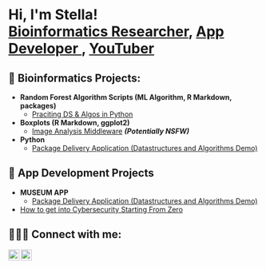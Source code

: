 <h1>Hi, I'm Stella! <br/><a href="https://www.lablabella.com">Bioinformatics Researcher</a>, <a href="https://stella-lo.webflow.io/work/museumapp"> App Developer </a>, <a href="https://www.youtube.com/c/joshmadakor">YouTuber</a></h1>

<h2>🧬 Bioinformatics Projects:</h2>

- <b>Random Forest Algorithm Scripts (ML Algorithm, R Markdown, packages) </b>
  - [Praciting DS & Algos in Python](https://github.com/joshmadakor1/Algorithms-Practice)
- <b>Boxplots (R Markdown, ggplot2)</b>
  - [Image Analysis Middleware](https://github.com/joshmadakor1/4chan-Image-Analysis-Middleware-C964) <b><i>(Potentially NSFW)</b></i>
- <b>Python</b>
  - [Package Delivery Application (Datastructures and Algorithms Demo)](https://github.com/joshmadakor1/Package-Delivery-Pathfinding-Algorithm)

<h2>📱 App Development Projects </h2>

- <b>MUSEUM APP</b>
  - [Package Delivery Application (Datastructures and Algorithms Demo)](https://github.com/joshmadakor1/Package-Delivery-Pathfinding-Algorithm)
- [How to get into Cybersecurity Starting From Zero](https://www.youtube.com/watch?v=a83ASGn_V_s)

<h2> 👩🏻‍💻 Connect with me:</h2>

[<img align="left" alt="JoshMadakor | LinkedIn" width="22px" src="https://cdn.jsdelivr.net/npm/simple-icons@v3/icons/linkedin.svg" />][linkedin]
[<img align="left" alt="JoshMadakor | LinkedIn" width="22px" src="https://cdn.jsdelivr.net/npm/simple-icons@v3/icons/linkedin.svg" />][linkedin]

[linkedin]: [https://linkedin.com/in/joshmadakor](https://www.linkedin.com/in/stella-l-5646b5b9/)
[linkedin]: https://linkedin.com/in/joshmadakor

<!--
**joshmadakor1/joshmadakor1** is a ✨ _special_ ✨ repository because its `README.md` (this file) appears on your GitHub profile.

Here are some ideas to get you started:

- 🔭 I’m currently working on ...
- 🌱 I’m currently learning ...
- 👯 I’m looking to collaborate on ...
- 🤔 I’m looking for help with ...
- 💬 Ask me about ...
- 📫 How to reach me: ...
- 😄 Pronouns: ...
- ⚡ Fun fact: ...
-->
